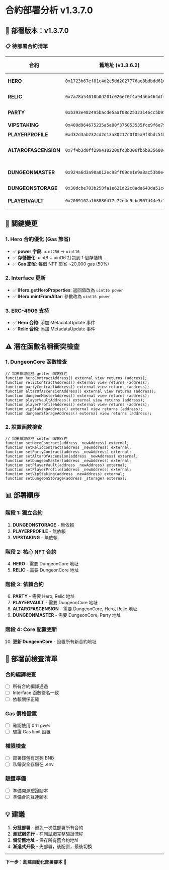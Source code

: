 # 合約部署分析 v1.3.7.0

## 🎯 部署版本：v1.3.7.0

### 📋 待部署合約清單

| 合約 | 舊地址 (v1.3.6.2) | 新地址 (v1.3.7.0) | 依賴關係 |
|------|------------------|-------------------|----------|
| **HERO** | `0x1723b67ef81c4d2c5dd2027776ae8bdbdd61636b` | 待部署 | 依賴: DungeonCore |
| **RELIC** | `0x7a78a54010b0d201c026ef0f4a9456b464dfce11` | 待部署 | 依賴: DungeonCore |
| **PARTY** | `0xb393e482495bacde5aaf08d25323146cc5b9567f` | 待部署 | 依賴: Hero, Relic |
| **VIPSTAKING** | `0x409d964675235a5a00f375053535fce9f6e79882` | 待部署 | 獨立部署 |
| **PLAYERPROFILE** | `0xd32d3ab232cd2d13a80217c0f05a9f3bdc51b44b` | 待部署 | 獨立部署 |
| **ALTAROFASCENSION** | `0x7f4b3d0ff2994182200fc3b306fb5b035680de3c` | 待部署 | 依賴: DungeonCore, Hero, Relic |
| **DUNGEONMASTER** | `0x924a6d3a90a012ec98ff09de1e9a8ac53b0e46dd` | 待部署 | 依賴: DungeonCore, Party |
| **DUNGEONSTORAGE** | `0x30dcbe703b258fa1e621d22c8ada643da51ceb4c` | 待部署 | 獨立部署 |
| **PLAYERVAULT** | `0x2009102a168880477c72e4c9cbd907d44e5c751c` | 待部署 | 依賴: DungeonCore |

## 🔧 關鍵變更

### 1. Hero 合約優化 (Gas 節省)
- ✅ **power 字段**: `uint256` → `uint16`
- ✅ **存儲優化**: uint8 + uint16 打包到 1 個存儲槽
- ✅ **Gas 節省**: 每個 NFT 節省 ~20,000 gas (50%)

### 2. Interface 更新
- ✅ **IHero.getHeroProperties**: 返回值改為 `uint16 power`
- ✅ **IHero.mintFromAltar**: 參數改為 `uint16 power`

### 3. ERC-4906 支持
- ✅ **Hero 合約**: 添加 MetadataUpdate 事件
- ✅ **Relic 合約**: 添加 MetadataUpdate 事件

## ⚠️ 潛在函數名稱衝突檢查

### 1. DungeonCore 函數檢查
```solidity
// 需要驗證這些 getter 函數存在
function heroContractAddress() external view returns (address);
function relicContractAddress() external view returns (address);
function partyContractAddress() external view returns (address);
function altarOfAscensionAddress() external view returns (address);
function dungeonMasterAddress() external view returns (address);
function playerVaultAddress() external view returns (address);
function playerProfileAddress() external view returns (address);
function vipStakingAddress() external view returns (address);
function dungeonStorageAddress() external view returns (address);
```

### 2. 設置函數檢查
```solidity
// 需要驗證這些 setter 函數存在
function setHeroContract(address _newAddress) external;
function setRelicContract(address _newAddress) external;
function setPartyContract(address _newAddress) external;
function setAltarOfAscension(address _newAddress) external;
function setDungeonMaster(address _newAddress) external;
function setPlayerVault(address _newAddress) external;
function setPlayerProfile(address _newAddress) external;
function setVipStaking(address _newAddress) external;
function setDungeonStorage(address _storage) external;
```

## 📊 部署順序

### 階段 1: 獨立合約
1. **DUNGEONSTORAGE** - 無依賴
2. **PLAYERPROFILE** - 無依賴  
3. **VIPSTAKING** - 無依賴

### 階段 2: 核心 NFT 合約
4. **HERO** - 需要 DungeonCore 地址
5. **RELIC** - 需要 DungeonCore 地址

### 階段 3: 依賴合約
6. **PARTY** - 需要 Hero, Relic 地址
7. **PLAYERVAULT** - 需要 DungeonCore 地址
8. **ALTAROFASCENSION** - 需要 DungeonCore, Hero, Relic 地址
9. **DUNGEONMASTER** - 需要 DungeonCore, Party 地址

### 階段 4: Core 配置更新
10. **更新 DungeonCore** - 設置所有新合約地址

## 🚨 部署前檢查清單

### 合約編譯檢查
- [ ] 所有合約編譯通過
- [ ] Interface 函數簽名一致
- [ ] 依賴關係正確

### Gas 價格設置
- [ ] 確認使用 0.11 gwei
- [ ] 驗證 Gas limit 設置

### 權限檢查
- [ ] 部署錢包有足夠 BNB
- [ ] 私鑰安全存儲在 .env

### 驗證準備
- [ ] 準備開源驗證腳本
- [ ] 準備合約互連腳本

## 💡 建議

1. **分批部署** - 避免一次性部署所有合約
2. **測試網先行** - 在測試網完整驗證流程
3. **備份舊地址** - 保存所有舊合約地址
4. **漸進式升級** - 先部署，後配置，最後切換

---

**下一步：創建自動化部署腳本** 🚀